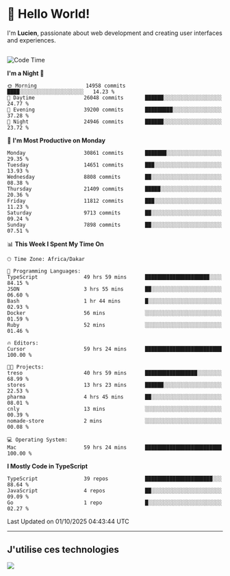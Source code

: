 # 👋 Hello World!

I'm **Lucien**, passionate about web development and creating user interfaces and experiences.

##

<!--START_SECTION:waka-->
![Code Time](http://img.shields.io/badge/Code%20Time-3%2C921%20hrs%2018%20mins-blue)

**I'm a Night 🦉** 

```text
🌞 Morning                14958 commits       ████░░░░░░░░░░░░░░░░░░░░░   14.23 % 
🌆 Daytime                26048 commits       ██████░░░░░░░░░░░░░░░░░░░   24.77 % 
🌃 Evening                39200 commits       █████████░░░░░░░░░░░░░░░░   37.28 % 
🌙 Night                  24946 commits       ██████░░░░░░░░░░░░░░░░░░░   23.72 % 
```
📅 **I'm Most Productive on Monday** 

```text
Monday                   30861 commits       ███████░░░░░░░░░░░░░░░░░░   29.35 % 
Tuesday                  14651 commits       ███░░░░░░░░░░░░░░░░░░░░░░   13.93 % 
Wednesday                8808 commits        ██░░░░░░░░░░░░░░░░░░░░░░░   08.38 % 
Thursday                 21409 commits       █████░░░░░░░░░░░░░░░░░░░░   20.36 % 
Friday                   11812 commits       ███░░░░░░░░░░░░░░░░░░░░░░   11.23 % 
Saturday                 9713 commits        ██░░░░░░░░░░░░░░░░░░░░░░░   09.24 % 
Sunday                   7898 commits        ██░░░░░░░░░░░░░░░░░░░░░░░   07.51 % 
```


📊 **This Week I Spent My Time On** 

```text
🕑︎ Time Zone: Africa/Dakar

💬 Programming Languages: 
TypeScript               49 hrs 59 mins      █████████████████████░░░░   84.15 % 
JSON                     3 hrs 55 mins       ██░░░░░░░░░░░░░░░░░░░░░░░   06.60 % 
Bash                     1 hr 44 mins        █░░░░░░░░░░░░░░░░░░░░░░░░   02.93 % 
Docker                   56 mins             ░░░░░░░░░░░░░░░░░░░░░░░░░   01.59 % 
Ruby                     52 mins             ░░░░░░░░░░░░░░░░░░░░░░░░░   01.46 % 

🔥 Editors: 
Cursor                   59 hrs 24 mins      █████████████████████████   100.00 % 

🐱‍💻 Projects: 
treso                    40 hrs 59 mins      █████████████████░░░░░░░░   68.99 % 
stores                   13 hrs 23 mins      ██████░░░░░░░░░░░░░░░░░░░   22.53 % 
pharma                   4 hrs 45 mins       ██░░░░░░░░░░░░░░░░░░░░░░░   08.01 % 
cnly                     13 mins             ░░░░░░░░░░░░░░░░░░░░░░░░░   00.39 % 
nomade-store             2 mins              ░░░░░░░░░░░░░░░░░░░░░░░░░   00.08 % 

💻 Operating System: 
Mac                      59 hrs 24 mins      █████████████████████████   100.00 % 
```

**I Mostly Code in TypeScript** 

```text
TypeScript               39 repos            ██████████████████████░░░   88.64 % 
JavaScript               4 repos             ██░░░░░░░░░░░░░░░░░░░░░░░   09.09 % 
Go                       1 repo              █░░░░░░░░░░░░░░░░░░░░░░░░   02.27 % 
```




 Last Updated on 01/10/2025 04:43:44 UTC
<!--END_SECTION:waka-->
---

## J'utilise ces technologies

<p align="left">
  <a href="https://skillicons.dev">
    <img src="https://skillicons.dev/icons?i=ts,js,go,ruby,css,scss,tailwind,react,vite,nextjs,docker,figma,ableton" />
  </a>
</p>

